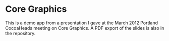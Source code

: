 # Core Graphics

This is a demo app from a presentation I gave at the March 2012 Portland CocoaHeads meeting on Core Graphics. A PDF export of the slides is also in the repository. 